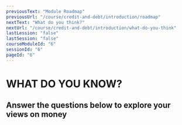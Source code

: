 ```yaml
---
previousText: "Module Roadmap"
previousUrl: "/course/credit-and-debt/introduction/roadmap"
nextText: "What do you think?"
nextUrl: "/course/credit-and-debt/introduction/what-do-you-think"
lastLession: "false"
lastSession: "false"
courseModuleId: "6"
sessionId: "6"
pageId: "6"
---
```



# WHAT DO YOU KNOW?

## Answer the questions below to explore your views on money